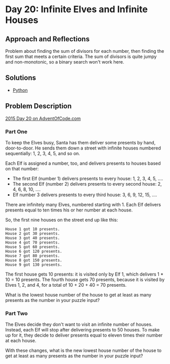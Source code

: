 # Day 20: Infinite Elves and Infinite Houses

## Approach and Reflections

Problem about finding the sum of divisors for each number, then finding the
first sum that meets a certain criteria. The sum of divisors is quite jumpy
and non-monotonic, so a binary search won't work here.

## Solutions

- [Python](../python2015/aoc/day20.py)

## Problem Description

[2015 Day 20 on AdventOfCode.com](https://adventofcode.com/2015/day/20)

### Part One

To keep the Elves busy, Santa has them deliver some presents by hand,
door-to-door. He sends them down a street with infinite houses numbered
sequentially: 1, 2, 3, 4, 5, and so on.

Each Elf is assigned a number, too, and delivers presents to houses based on
that number:

- The first Elf (number 1) delivers presents to every house: 1, 2, 3, 4, 5, ....
- The second Elf (number 2) delivers presents to every second house: 2, 4, 6, 8, 10, ....
- Elf number 3 delivers presents to every third house: 3, 6, 9, 12, 15, ....

There are infinitely many Elves, numbered starting with 1. Each Elf delivers
presents equal to ten times his or her number at each house.

So, the first nine houses on the street end up like this:

```
House 1 got 10 presents.
House 2 got 30 presents.
House 3 got 40 presents.
House 4 got 70 presents.
House 5 got 60 presents.
House 6 got 120 presents.
House 7 got 80 presents.
House 8 got 150 presents.
House 9 got 130 presents.
```

The first house gets 10 presents: it is visited only by Elf 1, which delivers
1 \* 10 = 10 presents. The fourth house gets 70 presents, because it is visited
by Elves 1, 2, and 4, for a total of 10 + 20 + 40 = 70 presents.

What is the lowest house number of the house to get at least as many presents
as the number in your puzzle input?

### Part Two

The Elves decide they don't want to visit an infinite number of houses.
Instead, each Elf will stop after delivering presents to 50 houses. To make up
for it, they decide to deliver presents equal to eleven times their number at
each house.

With these changes, what is the new lowest house number of the house to get at
least as many presents as the number in your puzzle input?

